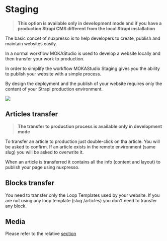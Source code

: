 # Staging

> **This option is available only in development mode and if you have a production Strapi CMS different from the local Strapi installation**

The basic concet of nuxpresso is to help developers to create, publish and maintain websites easily.

In a normal workflow MOKAStudio is used to develop a website locally and then transfer your work to production.

In order to simplify the workflow MOKAStudio Staging gives you the ability to publish your website with a simple process.

By design the deployment and the publish of your website requires only the content of your Strapi production environment. 

<img src="https://res.cloudinary.com/moodgiver/image/upload/v1611680287/moka_studio_staging_7bdc71b70c.png"/>

## Articles transfer

> **The transfer to production process is available only in development mode**

To transfer an article to production just double-click on tha article. You will be asked to confirm.
If an article exists in the remote environment (same slug) you will be asked to overwrite it.

When an article is transferred it contains all the info (content and layout) to publish your page using nuxpresso.

## Blocks transfer

You need to transfer only the Loop Templates used by your website. If you are not using any loop template (slug /articles) you don't need to transfer any block.

## Media

Please refer to the relative [section](/guide/workflow.html#media-assets)